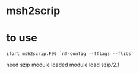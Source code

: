 # msh2scrip

# to use
``ifort msh2scrip.F90 `nf-config --fflags --flibs` ``


need szip module loaded
module load szip/2.1
